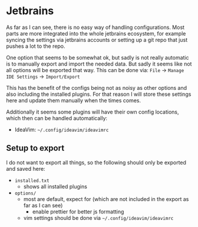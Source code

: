 # Jetbrains

As far as I can see, there is no easy way of handling configurations.
Most parts are more integrated into the whole jetbrains ecosystem, for example syncing the settings via jetbrains accounts or setting up a git repo that just pushes a lot to the repo.

One option that seems to be somewhat ok, but sadly is not really automatic is to manually export and import the needed data. But sadly it seems like not all options will be exported that way.
This can be done via: `File` -> `Manage IDE Settings` -> `Import/Export`

This has the benefit of the configs being not as noisy as other options and also including the installed plugins.
For that reason I will store these settings here and update them manually when the times comes.

Additionally it seems some plugins will have their own config locations, which then can be handled automatically:
- IdeaVim: `~/.config/ideavim/ideavimrc`


## Setup to export

I do not want to export all things, so the following should only be exported and saved here:
- `installed.txt`
    - shows all installed plugins
- `options/`
    - most are default, expect for (which are not included in the export as far as I can see)
        - enable prettier for better js formatting
    - vim settings should be done via `~/.config/ideavim/ideavimrc`
